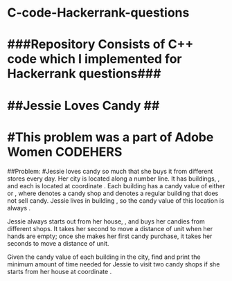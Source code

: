 # C-code-Hackerrank-questions


###Repository Consists of C++ code which I implemented for Hackerrank questions###
============================================================
##Jessie Loves Candy ##
===============================================================
#This problem was a part of Adobe Women CODEHERS 
================================================================
##Problem:
#Jessie loves candy so much that she buys it from  different stores every day. Her city is located along a number line. It has  buildings, , and each  is located at coordinate . Each building has a candy value of either  or , where  denotes a candy shop and  denotes a regular building that does not sell candy. Jessie lives in building , so the candy value of this location is always .

Jessie always starts out from her house, , and buys her candies from  different shops. It takes her  second to move a distance of  unit when her hands are empty; once she makes her first candy purchase, it takes her seconds to move a distance of  unit.

Given the candy value of each building in the city, find and print the minimum amount of time needed for Jessie to visit two candy shops if she starts from her house at coordinate .
#